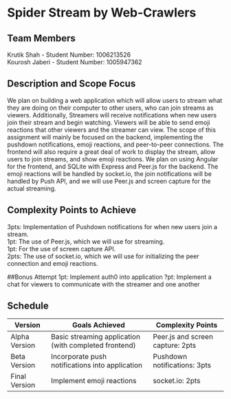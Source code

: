 # Spider Stream by Web-Crawlers

## Team Members

Krutik Shah - Student Number: 1006213526  
Kourosh Jaberi - Student Number: 1005947362  

## Description and Scope Focus

We plan on building a web application which will allow users to stream what they are doing on their computer to other users, who can join streams as viewers. Additionally, Streamers will receive notifications when new users join their stream and begin watching. Viewers will be able to send emoji reactions that other viewers and the streamer can view. The scope of this assignment will mainly be focused on the backend, implementing the pushdown notifications, emoji reactions, and peer-to-peer connections. The frontend will also require a great deal of work to display the stream, allow users to join streams, and show emoji reactions. We plan on using Angular for the frontend, and SQLite with Express and Peer.js for the backend. The emoji reactions will be handled by socket.io, the join notifications will be handled by Push API, and we will use Peer.js and screen capture for the actual streaming.

## Complexity Points to Achieve

3pts: Implementation of Pushdown notifications for when new users join a stream.  
1pt: The use of Peer.js, which we will use for streaming.  
1pt: For the use of screen capture API.  
2pts: The use of socket.io, which we will use for initializing the peer connection and emoji reactions.  

##Bonus Attempt
1pt: Implement auth0 into application
?pt: Implement a chat for viewers to communicate with the streamer and one another

## Schedule 

Version          |         Goals Achieved         | Complexity Points                    |
|----------------|-------------------------------|-----------------------------|
|Alpha Version   |Basic streaming application (with completed frontend)    |Peer.js and screen capture: 2pts             |
|Beta Version    |Incorporate push notifications into application|Pushdown notifications: 3pts |
|Final Version   |Implement emoji reactions     |socket.io: 2pts   |
```
